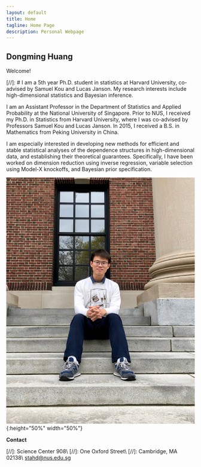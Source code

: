 ```yaml
---
layout: default
title: Home
tagline: Home Page
description: Personal Webpage
---
```


## Dongming Huang

Welcome!

[//]: # I am a 5th year Ph.D. student in statistics at Harvard University, co-advised by Samuel Kou and Lucas Janson. My research interests include high-dimensional statistics and Bayesian inference. 

I am an Assistant Professor in the Department of Statistics and Applied Probability at the National University of Singapore. Prior to NUS, I received my Ph.D. in Statistics from Harvard University, where I was co-advised by Professors Samuel Kou and Lucas Janson. In 2015, I received a B.S. in Mathematics from Peking University in China. 

I am especially interested in developing new methods for efficient and stable statistical analyses of the dependence structures in high-dimensional data, and establishing their theoretical guarantees. Specifically, I have been worked on dimension reduction using inverse regression, variable selection using Model-X knockoffs, and Bayesian prior specification.

![](pic/IMG_1660.jpeg){:height="50%" width="50%"}

**Contact**

[//]: Science Center 908\\
[//]: One Oxford Street\\
[//]: Cambridge, MA 02138\\
[stahd@nus.edu.sg](mailto:stahd@nus.edu.sg)
